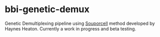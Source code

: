 # bbi-genetic-demux
Genetic Demultiplexing pipeline using [Souporcell](https://github.com/wheaton5/souporcell) method developed by Haynes Heaton. 
Currently a work in progress and beta testing. 